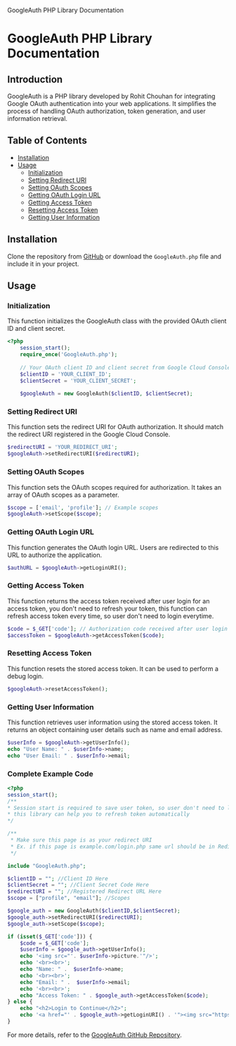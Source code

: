   GoogleAuth PHP Library Documentation

GoogleAuth PHP Library Documentation
====================================

Introduction
------------

GoogleAuth is a PHP library developed by Rohit Chouhan for integrating Google OAuth authentication into your web applications. It simplifies the process of handling OAuth authorization, token generation, and user information retrieval.

Table of Contents
-----------------

*   [Installation](#installation)
*   [Usage](#usage)
    *   [Initialization](#initialization)
    *   [Setting Redirect URI](#setting-redirect-uri)
    *   [Setting OAuth Scopes](#setting-oauth-scopes)
    *   [Getting OAuth Login URL](#getting-oauth-login-url)
    *   [Getting Access Token](#getting-access-token)
    *   [Resetting Access Token](#resetting-access-token)
    *   [Getting User Information](#getting-user-information)

Installation
------------

Clone the repository from [GitHub](https://github.com/rohit-chouhan/GoogleAuth) or download the `GoogleAuth.php` file and include it in your project.

Usage
-----

### Initialization
This function initializes the GoogleAuth class with the provided OAuth client ID and client secret.

```php
<?php
    session_start();
    require_once('GoogleAuth.php');
    
    // Your OAuth client ID and client secret from Google Cloud Console
    $clientID = 'YOUR_CLIENT_ID';
    $clientSecret = 'YOUR_CLIENT_SECRET';
    
    $googleAuth = new GoogleAuth($clientID, $clientSecret);
```    

### Setting Redirect URI
This function sets the redirect URI for OAuth authorization. It should match the redirect URI registered in the Google Cloud Console.

```php
$redirectURI = 'YOUR_REDIRECT_URI';
$googleAuth->setRedirectURI($redirectURI);
```

### Setting OAuth Scopes
This function sets the OAuth scopes required for authorization. It takes an array of OAuth scopes as a parameter.

```php
$scope = ['email', 'profile']; // Example scopes
$googleAuth->setScope($scope);
```  

### Getting OAuth Login URL
This function generates the OAuth login URL. Users are redirected to this URL to authorize the application.

```php
$authURL = $googleAuth->getLoginURI();
```   

### Getting Access Token
This function returns the access token received after user login for an access token, you don't need to refresh your token, this function can refresh access token every time, so user don't need to login everytime.

```php
$code = $_GET['code']; // Authorization code received after user login
$accessToken = $googleAuth->getAccessToken($code);
```  

### Resetting Access Token
This function resets the stored access token. It can be used to perform a debug login.

```php
$googleAuth->resetAccessToken();
```  

### Getting User Information
This function retrieves user information using the stored access token. It returns an object containing user details such as name and email address.

```php
$userInfo = $googleAuth->getUserInfo();
echo "User Name: " . $userInfo->name;
echo "User Email: " . $userInfo->email;
```

### Complete Example Code
```php
<?php
session_start();
/** 
* Session start is required to save user token, so user don't need to login every time
* this library can help you to refresh token automatically
*/

/**
 * Make sure this page is as your redirect URI
 * Ex. if this page is example.com/login.php same url should be in Redirect URL in Console Cloud
 */

include "GoogleAuth.php";

$clientID = ""; //Client ID Here
$clientSecret = ""; //Client Secret Code Here
$redirectURI = ""; //Registered Redirect URL Here
$scope = ["profile", "email"]; //Scopes

$google_auth = new GoogleAuth($clientID,$clientSecret);
$google_auth->setRedirectURI($redirectURI);
$google_auth->setScope($scope);

if (isset($_GET['code'])) {
    $code = $_GET['code'];
    $userInfo = $google_auth->getUserInfo();
    echo '<img src="'. $userInfo->picture.'"/>';
    echo '<br><br>';
    echo "Name: " .  $userInfo->name;
    echo '<br><br>';
    echo "Email: " .  $userInfo->email;
    echo '<br><br>';
    echo "Access Token: " . $google_auth->getAccessToken($code);
} else {
    echo "<h2>Login to Continue</h2>";
    echo '<a href="' . $google_auth->getLoginURI() . '"><img src="https://developers.google.com/static/identity/images/btn_google_signin_dark_normal_web.png"/></a>';
}

```

For more details, refer to the [GoogleAuth GitHub Repository](https://github.com/rohit-chouhan/GoogleAuth).

